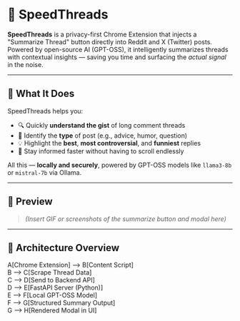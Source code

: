 # 🚀 SpeedThreads

**SpeedThreads** is a privacy-first Chrome Extension that injects a "Summarize Thread" button directly into Reddit and X (Twitter) posts. Powered by open-source AI (GPT-OSS), it intelligently summarizes threads with contextual insights — saving you time and surfacing the *actual signal* in the noise.

---

## 🧠 What It Does

SpeedThreads helps you:

- 🔍 Quickly **understand the gist** of long comment threads
- 🧠 Identify the **type** of post (e.g., advice, humor, question)
- 💡 Highlight the **best**, **most controversial**, and **funniest** replies
- 📌 Stay informed faster without having to scroll endlessly

All this — **locally and securely**, powered by GPT-OSS models like `llama3-8b` or `mistral-7b` via Ollama.

---

## 📸 Preview

> _(Insert GIF or screenshots of the summarize button and modal here)_

---

## 🧱 Architecture Overview <br>
  A[Chrome Extension] --> B[Content Script] <br>
  B --> C[Scrape Thread Data] <br>
  C --> D[Send to Backend API] <br>
  D --> E[FastAPI Server (Python)] <br>
  E --> F[Local GPT-OSS Model] <br>
  F --> G[Structured Summary Output] <br>
  G --> H[Rendered Modal in UI] <br>
